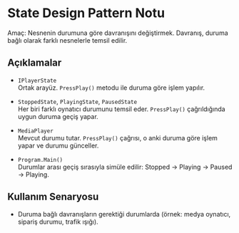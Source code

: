 # State Design Pattern Notu

Amaç: Nesnenin durumuna göre davranışını değiştirmek. Davranış, duruma bağlı olarak farklı nesnelerle temsil edilir.

## Açıklamalar

- `IPlayerState`  
  Ortak arayüz. `PressPlay()` metodu ile duruma göre işlem yapılır.

- `StoppedState`, `PlayingState`, `PausedState`  
  Her biri farklı oynatıcı durumunu temsil eder. `PressPlay()` çağrıldığında uygun duruma geçiş yapar.

- `MediaPlayer`  
  Mevcut durumu tutar. `PressPlay()` çağrısı, o anki duruma göre işlem yapar ve durumu günceller.

- `Program.Main()`  
  Durumlar arası geçiş sırasıyla simüle edilir: Stopped → Playing → Paused → Playing.

## Kullanım Senaryosu

- Duruma bağlı davranışların gerektiği durumlarda (örnek: medya oynatıcı, sipariş durumu, trafik ışığı).
